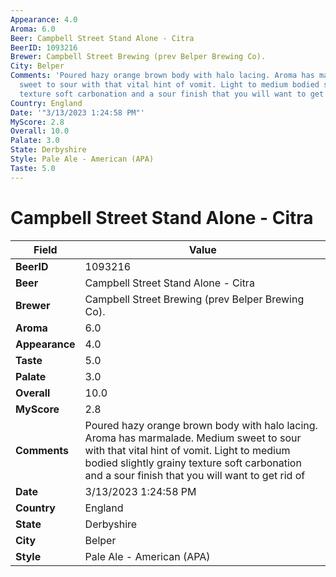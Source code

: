 ```yaml
---
Appearance: 4.0
Aroma: 6.0
Beer: Campbell Street Stand Alone - Citra
BeerID: 1093216
Brewer: Campbell Street Brewing (prev Belper Brewing Co).
City: Belper
Comments: 'Poured hazy orange brown body with halo lacing. Aroma has marmalade. Medium
  sweet to sour with that vital hint of vomit. Light to medium bodied slightly grainy
  texture soft carbonation and a sour finish that you will want to get rid of '
Country: England
Date: '"3/13/2023 1:24:58 PM"'
MyScore: 2.8
Overall: 10.0
Palate: 3.0
State: Derbyshire
Style: Pale Ale - American (APA)
Taste: 5.0
---
```


# Campbell Street Stand Alone - Citra

| Field         | Value |
|---------------|-------|
| **BeerID** | 1093216 |
| **Beer** | Campbell Street Stand Alone - Citra |
| **Brewer** | Campbell Street Brewing (prev Belper Brewing Co). |
| **Aroma** | 6.0 |
| **Appearance** | 4.0 |
| **Taste** | 5.0 |
| **Palate** | 3.0 |
| **Overall** | 10.0 |
| **MyScore** | 2.8 |
| **Comments** | Poured hazy orange brown body with halo lacing. Aroma has marmalade. Medium sweet to sour with that vital hint of vomit. Light to medium bodied slightly grainy texture soft carbonation and a sour finish that you will want to get rid of  |
| **Date** | 3/13/2023 1:24:58 PM |
| **Country** | England |
| **State** | Derbyshire |
| **City** | Belper |
| **Style** | Pale Ale - American (APA) |
